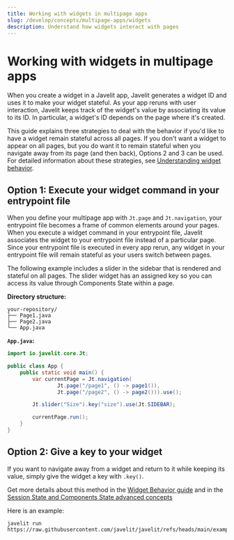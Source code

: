 ```yaml
---
title: Working with widgets in multipage apps
slug: /develop/concepts/multipage-apps/widgets
description: Understand how widgets interact with pages
---
```


# Working with widgets in multipage apps

When you create a widget in a Javelit app, Javelit generates a widget ID and uses it to make your widget stateful. 
As your app reruns with user interaction, Javelit keeps track of the widget's value by associating its value to its ID. 
In particular, a widget's ID depends on the page where it's created. 

This guide explains three strategies to deal with the behavior if you'd like to have a widget remain stateful across 
all pages. If you don't want a widget to appear on all pages, but you do want it to remain stateful when you navigate away 
from its page (and then back), Options 2 and 3 can be used. For detailed information about these strategies, 
see [Understanding widget behavior](/develop/concepts/architecture/widget-behavior).

## Option 1: Execute your widget command in your entrypoint file

When you define your multipage app with `Jt.page` and `Jt.navigation`, your entrypoint file becomes a frame of common 
elements around your pages. When you execute a widget command in your entrypoint file, Javelit associates the widget 
to your entrypoint file instead of a particular page. Since your entrypoint file is executed in every app rerun, any 
widget in your entrypoint file will remain stateful as your users switch between pages.

The following example includes a slider in the sidebar that is rendered and stateful on all pages. 
The slider widget has an assigned key so you can access its value through Components State within a page.

**Directory structure:**

```
your-repository/
├── Page1.java
├── Page2.java
└── App.java
```

**`App.java`:**

```java
import io.javelit.core.Jt;

public class App {
    public static void main() {
        var currentPage = Jt.navigation(
                Jt.page("/page1", () -> page1()), 
                Jt.page("/page2", () -> page2())).use();

        Jt.slider("Size").key("size").use(Jt.SIDEBAR);

        currentPage.run();
    }
}
```

## Option 2: Give a key to your widget

If you want to navigate away from a widget and return to it while keeping its value, 
simply give the widget a key with `.key()`.

Get more details about this method in the [Widget Behavior guide](/develop/concepts/architecture/widget-behavior#widgets-do-not-persist-if-not-rendered-except-if-provided-a-key)
and in the [Session State and Components State advanced concepts](/develop/concepts/architecture/session-state#session-state-and-components-state-association) 

Here is an example:
```
javelit run https://raw.githubusercontent.com/javelit/javelit/refs/heads/main/examples/WidgetPersistenceMultiPage.java
```
